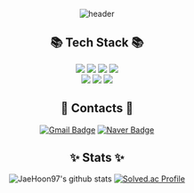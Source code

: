 <div align="center">

  ![header](https://capsule-render.vercel.app/api?type=soft&color=F1E5D1&height=150&section=header&text=Welcome!%0AJaeHoon's%20Github&fontColor=373A40&fontSize=40)
  <br>

  
  ## 📚 Tech Stack 📚
  <img src="https://img.shields.io/badge/Swift-F05138?style=for-the-badge&logo=swift&logoColor=white"/>
  <img src="https://img.shields.io/badge/C%2B%2B-00599C?style=for-the-badge&logo=cplusplus&logoColor=white"/>
  <img src="https://img.shields.io/badge/NodeJs-5FA04E?style=for-the-badge&logo=nodedotjs&logoColor=white"/>
  <img src="https://img.shields.io/badge/express-000000?style=for-the-badge&logo=express&logoColor=white"/>
  <br>
  <img src="https://img.shields.io/badge/MySql-4479A1?style=for-the-badge&logo=mysql&logoColor=white"/>
  <img src="https://img.shields.io/badge/git-F05032?style=for-the-badge&logo=git&logoColor=white"/>
  <img src="https://img.shields.io/badge/github-181717?style=for-the-badge&logo=github&logoColor=white"/>

  <br>

  ## 💌 Contacts 💌
  [![Gmail Badge](https://img.shields.io/badge/gmail-d14836?style=for-the-badge&logo=gmail&logoColor=white&link=mailto:stitch8971@gachon.ac.kr)](mailto:stitch8971@gachon.ac.kr)
  [![Naver Badge](https://img.shields.io/badge/Naver-03C75A?style=for-the-badge&logo=naver&logoColor=white&link=mailto:kttyj000@naver.com)](mailto:kttyj000@naver.com)


  ## ✨ Stats ✨
  ![JaeHoon97's github stats](https://github-readme-stats.vercel.app/api?username=JaeHoon97&show_icons=true)
  [![Solved.ac Profile](http://mazassumnida.wtf/api/v2/generate_badge?boj=stitch8971)](https://solved.ac/stitch8971/)

</div>
